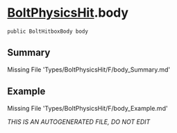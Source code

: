 # [BoltPhysicsHit](Types/BoltPhysicsHit.md).body
`public BoltHitboxBody body`
## Summary
Missing File 'Types/BoltPhysicsHit/F/body_Summary.md'
## Example
Missing File 'Types/BoltPhysicsHit/F/body_Example.md'

*THIS IS AN AUTOGENERATED FILE, DO NOT EDIT*
